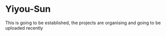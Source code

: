 # Yiyou-Sun
This is going to be established, the projects are organising and going to be uploaded recently
